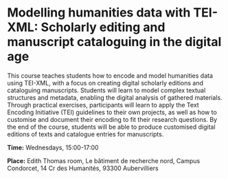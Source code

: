 # Modelling humanities data with TEI-XML: Scholarly editing and manuscript cataloguing in the digital age

This course teaches students how to encode and model humanities data using TEI-XML, with a focus
on creating digital scholarly editions and cataloguing manuscripts. Students will learn
to model complex textual structures and metadata, enabling the digital analysis of gathered materials.
Through practical exercises, participants will learn to apply the Text Encoding Initiative (TEI)
guidelines to their own projects, as well as how to customise and document their encoding to fit their
research questions. By the end of the course, students will be able to produce customised digital
editions of texts and catalogue entries for manuscripts.

**Time:**
Wednesdays, 15:00-17:00

**Place:**
Edith Thomas room, Le bâtiment de recherche nord, Campus Condorcet, 14 Cr des Humanités, 93300 Aubervilliers
